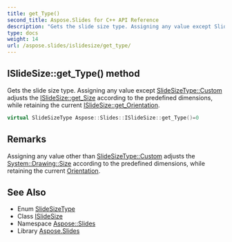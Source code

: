 ```yaml
---
title: get_Type()
second_title: Aspose.Slides for C++ API Reference
description: "Gets the slide size type. Assigning any value except SlideSizeType::Custom adjusts the ISlideSize::get_Size according to the predefined dimensions, while retaining the current ISlideSize::get_Orientation."
type: docs
weight: 14
url: /aspose.slides/islidesize/get_type/
---
```

## ISlideSize::get_Type() method


Gets the slide size type. Assigning any value except [SlideSizeType::Custom](../../slidesizetype/) adjusts the [ISlideSize::get_Size](../get_size/) according to the predefined dimensions, while retaining the current [ISlideSize::get_Orientation](../get_orientation/).

```cpp
virtual SlideSizeType Aspose::Slides::ISlideSize::get_Type()=0
```

## Remarks


Assigning any value other than [SlideSizeType::Custom](../../slidesizetype/) adjusts the [System::Drawing::Size](../../../system.drawing/size/) according to the predefined dimensions, while retaining the current [Orientation](../../orientation/). 
## See Also

* Enum [SlideSizeType](../../slidesizetype/)
* Class [ISlideSize](../)
* Namespace [Aspose::Slides](../../)
* Library [Aspose.Slides](../../../)
